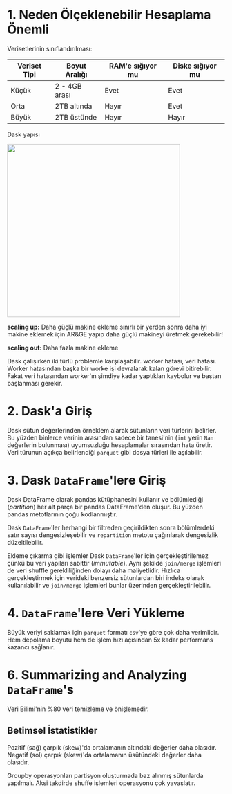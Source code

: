 # 1. Neden Ölçeklenebilir Hesaplama Önemli

Verisetlerinin sınıflandırılması:

| Veriset Tipi | Boyut Aralığı | RAM'e sığıyor mu | Diske sığıyor mu|
| --- | --- | --- | --- |
| Küçük | 2 - 4GB arası | Evet | Evet |
| Orta | 2TB altında | Hayır | Evet |
| Büyük | 2TB üstünde | Hayır | Hayır |

Dask yapısı

<img src="fig/dask_api.png" width=400>

**scaling up:** Daha güçlü makine ekleme sınırlı bir yerden sonra daha iyi makine eklemek için AR&GE yapıp daha güçlü makineyi üretmek gerekebilir!

**scaling out:** Daha fazla makine ekleme

Dask çalışırken iki türlü problemle karşılaşabilir. worker hatası, veri hatası. Worker hatasından başka bir worke işi devralarak kalan görevi bitirebilir. Fakat veri hatasından worker'ın şimdiye kadar yaptıkları kaybolur ve baştan başlanması gerekir.

# 2. Dask'a Giriş

Dask sütun değerlerinden örneklem alarak sütunların veri türlerini belirler. Bu yüzden binlerce verinin arasından sadece bir tanesi'nin (`int` yerin `Nan` değerlerin bulunması) uyumsuzluğu hesaplamalar sırasından hata üretir. Veri türunun açıkça belirlendiği `parquet` gibi dosya türleri ile aşılabilir.


# 3. Dask `DataFrame`'lere Giriş

Dask DataFrame olarak pandas kütüphanesini kullanır ve bölümlediği (*partition*) her alt parça bir pandas DataFrame'den oluşur. Bu yüzden pandas metotlarının çoğu kodlanmıştır.

Dask `DataFrame`'ler herhangi bir filtreden geçirildikten sonra bölümlerdeki satır sayısı dengesizleşebilir ve `repartition` metotu çağırılarak dengesizlik düzeltilebilir.

Ekleme çıkarma gibi işlemler Dask `DataFrame`'ler için gerçekleştirilemez çünkü bu veri yapıları sabittir (*immutable*). Aynı şekilde `join/merge` işlemleri de veri shuffle gerekliliğinden dolayı daha maliyetlidir. Hızlıca gerçekleştirmek için verideki benzersiz sütunlardan biri indeks olarak kullanılabilir ve `join/merge` işlemleri bunlar üzerinden gerçekleştirilebilir.

# 4. `DataFrame`'lere Veri Yükleme

Büyük veriyi saklamak için `parquet` formatı `csv`'ye göre çok daha verimlidir. Hem depolama boyutu hem de işlem hızı açısından 5x kadar performans kazancı sağlanır.

# 6. Summarizing and Analyzing `DataFrame`'s

Veri Bilimi'nin %80 veri temizleme ve önişlemedir.

## Betimsel İstatistikler

Pozitif (sağ) çarpık (skew)'da ortalamanın altındaki değerler daha olasıdır.
Negatif (sol) çarpık (skew)'da ortalamanın üsütündeki değerler daha olasıdır.

Groupby operasyonları partisyon oluşturmada baz alınmış sütunlarda yapılmalı. Aksi takdirde shuffe işlemleri operasyonu çok yavaşlatır.